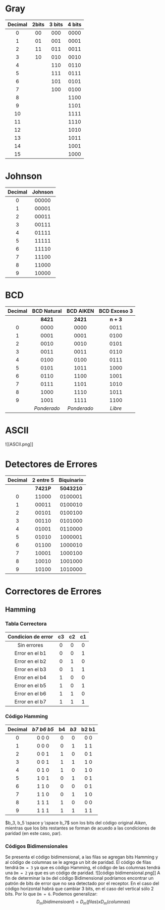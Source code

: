 # Gray

| Decimal | 2bits | 3 bits | 4 bits |
|:-------:|:-----:|:------:|:------:|
|    0    |  00   |  000   |  0000  |
|    1    |  01   |  001   |  0001  |
|    2    |  11   |  011   |  0011  |
|    3    |  10   |  010   |  0010  |
|    4    |       |  110   |  0110  |
|    5    |       |  111   |  0111  |
|    6    |       |  101   |  0101  |
|    7    |       |  100   |  0100  |
|    8    |       |        |  1100  |
|    9    |       |        |  1101  |
|   10    |       |        |  1111  |
|   11    |       |        |  1110  |
|   12    |       |        |  1010  |
|   13    |       |        |  1011  |
|   14    |       |        |  1001  |
|   15    |       |        |  1000  |
# Johnson
| Decimal | Johnson |
|:-------:|:-------:|
|    0    |  00000  |
|    1    |  00001  |
|    2    |  00011  |
|    3    |  00111  |
|    4    |  01111  |
|    5    |  11111  |
|    6    |  11110  |
|    7    |  11100  |
|    8    |  11000  |
|    9    |  10000  |
# BCD
| Decimal | BCD Natural |  BCD AIKEN  | BCD Exceso 3 |
|:-------:|:-----------:|:-----------:|:------------:|
|         |  **8421**   |  **2421**   |  **n + 3**   |
|    0    |    0000     |    0000     |     0011     |
|    1    |    0001     |    0001     |     0100     |
|    2    |    0010     |    0010     |     0101     |
|    3    |    0011     |    0011     |     0110     |
|    4    |    0100     |    0100     |     0111     |
|    5    |    0101     |    1011     |     1000     |
|    6    |    0110     |    1100     |     1001     |
|    7    |    0111     |    1101     |     1010     |
|    8    |    1000     |    1110     |     1011     |
|    9    |    1001     |    1111     |     1100     |
|         | *Ponderado* | *Ponderado* |   *Libre*    |
# ASCII
![[ASCII.png]]
# Detectores de Errores
| Decimal | 2 entre 5 | Biquinario  |
|:-------:|:---------:|:-----------:|
|         | **7421P** | **5043210** |
|    0    |   11000   |   0100001   |
|    1    |   00011   |   0100010   |
|    2    |   00101   |   0100100   |
|    3    |   00110   |   0101000   |
|    4    |   01001   |   0110000   |
|    5    |   01010   |   1000001   |
|    6    |   01100   |   1000010   |
|    7    |   10001   |   1000100   |
|    8    |   10010   |   1001000   |
|    9    |   10100   |   1010000   |
# Correctores de Errores
## Hamming
### Tabla Correctora
| Condicion de error | c3  | c2  | c1  |
|:------------------:|:---:|:---:|:---:|
|    Sin errores     |  0  |  0  |  0  |
|   Error en el b1   |  0  |  0  |  1  |
|   Error en el b2   |  0  |  1  |  0  |
|   Error en el b3   |  0  |  1  |  1  |
|   Error en el b4   |  1  |  0  |  0  |
|   Error en el b5   |  1  |  0  |  1  |
|   Error en el b6   |  1  |  1  |  0  |
|   Error en el b7   |  1  |  1  |  1  |
### Código Hamming
| Decimal | *b7* *b6* *b5* | b4  | *b3*  | b2 b1 |
|:-------:|:--------:|:---:|:---:|:-----:|
|    0    |  0 0 0   |  0  |  0  |  0 0  |
|    1    |  0 0 0   |  0  |  1  |  1 1  |
|    2    |  0 0 1   |  1  |  0  |  0 1  |
|    3    |  0 0 1   |  1  |  1  |  1 0  |
|    4    |  0 1 0   |  1  |  0  |  1 0  |
|    5    |  1 0 1   |  0  |  1  |  0 1  |
|    6    |  1 1 0   |  0  |  0  |  0 1  |
|    7    |  1 1 0   |  0  |  1  |  1 0  |
|    8    |  1 1 1   |  1  |  0  |  0 0  |
|    9    |  1 1 1   |  1  |  1  |  1 1  |
$`b_3, b_5 \space y \space b_7`$ son los bits del código original *Aiken*, mientras que los bits restantes se forman de acuedo a las condiciones de paridad (en este caso, par).
### Códigos Bidimensionales
Se presenta el código bidimensional, a las filas se agregan bits Hamming y al código de columnas se le agrega un bit de paridad.
El código de filas tendrá `Dm = 3` ya que es código Hamming, el código de las columnas tendrá una `Dm = 2` ya que es un código de paridad.
![[código bidimensional.png]]
A fin de determinar la `Dm` del código Bidimensional podríamos encontrar un patrón de bits de error que no sea detectado por el receptor. En el caso del código horizontal habrá que cambiar 3 bits, en el caso del vertical sólo 2 bits. Por lo que `Dm = 6`. Podemos generalizar:
$$
	D_m (bidimensioanl) = D_m(filas) x D_m(columnas)
$$